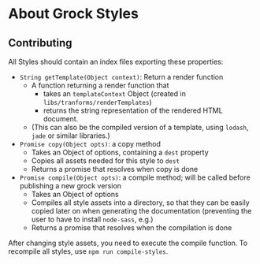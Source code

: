 # About Grock Styles

## Contributing

All Styles should contain an index files exporting these properties:

- `String getTemplate(Object context)`: Return a render function
  - A function returning a render function that
    - takes an `templateContext` Object (created in `libs/tranforms/renderTemplates`)
    - returns the string representation of the rendered HTML document.
  - (This can also be the compiled version of a template, using `lodash`, `jade` or similar libraries.)
- `Promise copy(Object opts)`: a copy method
  - Takes an Object of options, containing a `dest` property
  - Copies all assets needed for this style to `dest`
  - Returns a promise that resolves when copy is done
- `Promise compile(Object opts)`: a compile method; will be called before publishing a new grock version
  - Takes an Object of options
  - Compiles all style assets into a directory, so that they can be easily copied later on when generating the documentation (preventing the user to have to install `node-sass`, e.g.)
  - Returns a promise that resolves when the compilation is done

After changing style assets, you need to execute the compile function. To recompile all styles, use `npm run compile-styles`.
